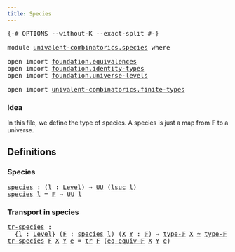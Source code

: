 ```yaml
---
title: Species
---
```


<pre class="Agda"><a id="33" class="Symbol">{-#</a> <a id="37" class="Keyword">OPTIONS</a> <a id="45" class="Pragma">--without-K</a> <a id="57" class="Pragma">--exact-split</a> <a id="71" class="Symbol">#-}</a>

<a id="76" class="Keyword">module</a> <a id="83" href="univalent-combinatorics.species.html" class="Module">univalent-combinatorics.species</a> <a id="115" class="Keyword">where</a>

<a id="122" class="Keyword">open</a> <a id="127" class="Keyword">import</a> <a id="134" href="foundation.equivalences.html" class="Module">foundation.equivalences</a>
<a id="158" class="Keyword">open</a> <a id="163" class="Keyword">import</a> <a id="170" href="foundation.identity-types.html" class="Module">foundation.identity-types</a>
<a id="196" class="Keyword">open</a> <a id="201" class="Keyword">import</a> <a id="208" href="foundation.universe-levels.html" class="Module">foundation.universe-levels</a>

<a id="236" class="Keyword">open</a> <a id="241" class="Keyword">import</a> <a id="248" href="univalent-combinatorics.finite-types.html" class="Module">univalent-combinatorics.finite-types</a>
</pre>
### Idea

In this file, we define the type of species. A species is just a
map from 𝔽 to a universe.

## Definitions

### Species

<pre class="Agda"><a id="species"></a><a id="429" href="univalent-combinatorics.species.html#429" class="Function">species</a> <a id="437" class="Symbol">:</a> <a id="439" class="Symbol">(</a><a id="440" href="univalent-combinatorics.species.html#440" class="Bound">l</a> <a id="442" class="Symbol">:</a> <a id="444" href="Agda.Primitive.html#597" class="Postulate">Level</a><a id="449" class="Symbol">)</a> <a id="451" class="Symbol">→</a> <a id="453" href="foundation-core.universe-levels.html#235" class="Primitive">UU</a> <a id="456" class="Symbol">(</a><a id="457" href="Agda.Primitive.html#780" class="Primitive">lsuc</a> <a id="462" href="univalent-combinatorics.species.html#440" class="Bound">l</a><a id="463" class="Symbol">)</a>
<a id="465" href="univalent-combinatorics.species.html#429" class="Function">species</a> <a id="473" href="univalent-combinatorics.species.html#473" class="Bound">l</a> <a id="475" class="Symbol">=</a> <a id="477" href="univalent-combinatorics.finite-types.html#4885" class="Function">𝔽</a> <a id="479" class="Symbol">→</a> <a id="481" href="foundation-core.universe-levels.html#235" class="Primitive">UU</a> <a id="484" href="univalent-combinatorics.species.html#473" class="Bound">l</a>
</pre>
### Transport in species

<pre class="Agda"><a id="tr-species"></a><a id="525" href="univalent-combinatorics.species.html#525" class="Function">tr-species</a> <a id="536" class="Symbol">:</a>
  <a id="540" class="Symbol">{</a><a id="541" href="univalent-combinatorics.species.html#541" class="Bound">l</a> <a id="543" class="Symbol">:</a> <a id="545" href="Agda.Primitive.html#597" class="Postulate">Level</a><a id="550" class="Symbol">}</a> <a id="552" class="Symbol">(</a><a id="553" href="univalent-combinatorics.species.html#553" class="Bound">F</a> <a id="555" class="Symbol">:</a> <a id="557" href="univalent-combinatorics.species.html#429" class="Function">species</a> <a id="565" href="univalent-combinatorics.species.html#541" class="Bound">l</a><a id="566" class="Symbol">)</a> <a id="568" class="Symbol">(</a><a id="569" href="univalent-combinatorics.species.html#569" class="Bound">X</a> <a id="571" href="univalent-combinatorics.species.html#571" class="Bound">Y</a> <a id="573" class="Symbol">:</a> <a id="575" href="univalent-combinatorics.finite-types.html#4885" class="Function">𝔽</a><a id="576" class="Symbol">)</a> <a id="578" class="Symbol">→</a> <a id="580" href="univalent-combinatorics.finite-types.html#4924" class="Function">type-𝔽</a> <a id="587" href="univalent-combinatorics.species.html#569" class="Bound">X</a> <a id="589" href="foundation-core.equivalences.html#1621" class="Function Operator">≃</a> <a id="591" href="univalent-combinatorics.finite-types.html#4924" class="Function">type-𝔽</a> <a id="598" href="univalent-combinatorics.species.html#571" class="Bound">Y</a> <a id="600" class="Symbol">→</a> <a id="602" href="univalent-combinatorics.species.html#553" class="Bound">F</a> <a id="604" href="univalent-combinatorics.species.html#569" class="Bound">X</a> <a id="606" class="Symbol">→</a> <a id="608" href="univalent-combinatorics.species.html#553" class="Bound">F</a> <a id="610" href="univalent-combinatorics.species.html#571" class="Bound">Y</a>
<a id="612" href="univalent-combinatorics.species.html#525" class="Function">tr-species</a> <a id="623" href="univalent-combinatorics.species.html#623" class="Bound">F</a> <a id="625" href="univalent-combinatorics.species.html#625" class="Bound">X</a> <a id="627" href="univalent-combinatorics.species.html#627" class="Bound">Y</a> <a id="629" href="univalent-combinatorics.species.html#629" class="Bound">e</a> <a id="631" class="Symbol">=</a> <a id="633" href="foundation-core.identity-types.html#5702" class="Function">tr</a> <a id="636" href="univalent-combinatorics.species.html#623" class="Bound">F</a> <a id="638" class="Symbol">(</a><a id="639" href="univalent-combinatorics.finite-types.html#19622" class="Function">eq-equiv-𝔽</a> <a id="650" href="univalent-combinatorics.species.html#625" class="Bound">X</a> <a id="652" href="univalent-combinatorics.species.html#627" class="Bound">Y</a> <a id="654" href="univalent-combinatorics.species.html#629" class="Bound">e</a><a id="655" class="Symbol">)</a>
</pre>